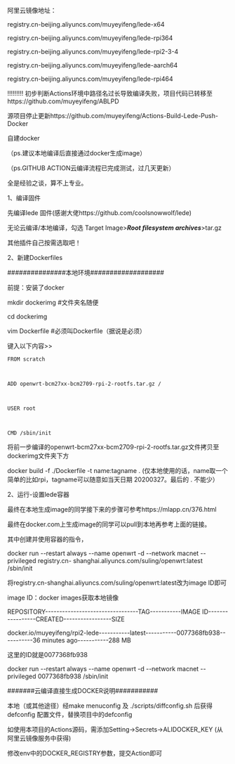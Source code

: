 阿里云镜像地址：
>>
registry.cn-beijing.aliyuncs.com/muyeyifeng/lede-x64

registry.cn-beijing.aliyuncs.com/muyeyifeng/lede-rpi364

registry.cn-beijing.aliyuncs.com/muyeyifeng/lede-rpi2-3-4

registry.cn-beijing.aliyuncs.com/muyeyifeng/lede-aarch64

registry.cn-beijing.aliyuncs.com/muyeyifeng/lede-rpi464


!!!!!!!!!
初步判断Actions环境中路径名过长导致编译失败，项目代码已转移至https://github.com/muyeyifeng/ABLPD

源项目停止更新https://github.com/muyeyifeng/Actions-Build-Lede-Push-Docker

自建docker 


（ps.建议本地编译后直接通过docker生成image）

（ps.GITHUB ACTION云编译流程已完成测试，过几天更新）


全是经验之谈，算不上专业。





1、编译固件



先编译lede 固件(感谢大佬https://github.com/coolsnowwolf/lede)



无论云编译/本地编译，勾选 Target Image>***Root filesystem archives***>tar.gz



其他插件自己按需选取吧！





2、新建Dockerfiles





###############本地环境###################



前提：安装了docker



mkdir dockerimg #文件夹名随便



cd dockerimg



vim Dockerfile  #必须叫Dockerfile（据说是必须）



键入以下内容>>



    FROM scratch



    ADD openwrt-bcm27xx-bcm2709-rpi-2-rootfs.tar.gz /



    USER root



    CMD /sbin/init



将前一步编译的openwrt-bcm27xx-bcm2709-rpi-2-rootfs.tar.gz文件拷贝至dockerimg文件夹下方



docker build -f ./Dockerfile -t name:tagname .   (仅本地使用的话，name取一个简单的比如rpi，tagname可以随意如当天日期
20200327。最后的 . 不能少）




2、运行-设置lede容器



最终在本地生成image的同学接下来的步骤可参考https://mlapp.cn/376.html



最终在docker.com上生成image的同学可以pull到本地再参考上面的链接。



其中创建并使用容器的指令，



docker run --restart always --name openwrt -d --network macnet --privileged registry.cn-
shanghai.aliyuncs.com/suling/openwrt:latest /sbin/init



将registry.cn-shanghai.aliyuncs.com/suling/openwrt:latest改为image ID即可



image ID：docker images获取本地镜像



REPOSITORY---------------------------------TAG-----------IMAGE ID-----------------CREATED-----------------SIZE



docker.io/muyeyifeng/rpi2-lede-----------latest-----------0077368fb938-----------36 minutes ago-----------288 MB



这里的ID就是0077368fb938


docker run --restart always --name openwrt -d --network macnet --privileged 0077368fb938 /sbin/init





#######云编译直接生成DOCKER说明###########


本地（或其他途径）经make menuconfig 及 ./scripts/diffconfig.sh 后获得 defconfig 配置文件，替换项目中的defconfig


如使用本项目的Actions源码，需添加Setting->Secrets->ALIDOCKER_KEY  (从阿里云镜像服务中获得)


修改env中的DOCKER_REGISTRY参数，提交Action即可
